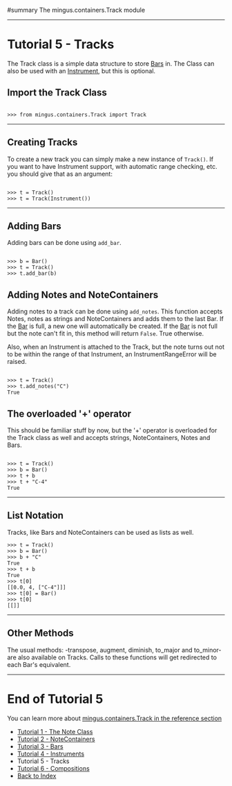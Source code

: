 ﻿#summary The mingus.containers.Track module


---


# Tutorial 5 - Tracks #

The Track class is a simple data structure to store [Bars](tutorialBarModule.md) in. The Class can also be used with an [Instrument](tutorialInstrumentModule.md), but this is optional.

## Import the Track Class ##

```

>>> from mingus.containers.Track import Track

```


---


## Creating Tracks ##

To create a new track you can simply make a new instance of `Track()`. If you want to have Instrument support, with automatic range checking, etc. you should give that as an argument:

```

>>> t = Track()
>>> t = Track(Instrument())

```



---


## Adding Bars ##

Adding bars can be done using `add_bar`.

```

>>> b = Bar()
>>> t = Track()
>>> t.add_bar(b)

```

## Adding Notes and NoteContainers ##

Adding notes to a track can be done using `add_notes`. This function accepts Notes, notes as strings and NoteContainers and adds them to the last Bar. If the [Bar](refMingusContainersBar.md) is full, a new one will automatically be created. If the [Bar](refMingusContainersBar.md) is not full but the note can't fit in, this method will return `False`. True otherwise.

Also, when an Instrument is attached to the Track, but the note turns out not to be within the range of that Instrument, an InstrumentRangeError will be raised.

```

>>> t = Track()
>>> t.add_notes("C")
True

```

## The overloaded '+' operator ##

This should be familiar stuff by now, but the '+' operator is overloaded for the Track class as well and accepts strings, NoteContainers, Notes and Bars.

```

>>> t = Track()
>>> b = Bar()
>>> t + b
>>> t + "C-4"
True

```


---


## List Notation ##

Tracks, like Bars and NoteContainers can be used as lists as well.

```
>>> t = Track()
>>> b = Bar()
>>> b + "C"
True
>>> t + b
True
>>> t[0]
[[0.0, 4, ["C-4"]]]
>>> t[0] = Bar()
>>> t[0]
[[]]

```


---


## Other Methods ##

The usual methods: -transpose, augment, diminish, to\_major and to\_minor- are also available on Tracks. Calls to these functions will get redirected to each Bar's equivalent.


---


# End of Tutorial 5 #

You can learn more about [mingus.containers.Track in the reference section](refMingusContainersTrack.md)

  * [Tutorial 1 - The Note Class](tutorialNoteModule.md)
  * [Tutorial 2 - NoteContainers](tutorialNoteContainerModule.md)
  * [Tutorial 3 - Bars](tutorialBarModule.md)
  * [Tutorial 4 - Instruments](tutorialInstrumentModule.md)
  * Tutorial 5 - Tracks
  * [Tutorial 6 - Compositions](tutorialCompositionModule.md)
  * [Back to Index](mingusIndex.md)